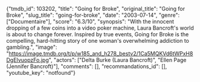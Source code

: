 {"tmdb_id": 103202, "title": "Going for Broke", "original_title": "Going for Broke", "slug_title": "going-for-broke", "date": "2003-07-14", "genre": ["Documentaire"], "score": "6.3/10", "synopsis": "With the innocent dropping of a few coins into a video poker machine, Laura Bancroft's world is about to change forever. Inspired by true events, Going for Broke is the compelling, hard-hitting story of one woman's overwhelming addiction to gambling.", "image": "https://image.tmdb.org/t/p/w185_and_h278_bestv2/1Ca5MQKVd6tWPxH8DgEIvuopzFo.jpg", "actors": ["Delta Burke (Laura Bancroft)", "Ellen Page (Jennifer Bancroft)"], "comments": [], "recommandations_id": [], "youtube_key": "notfound"}